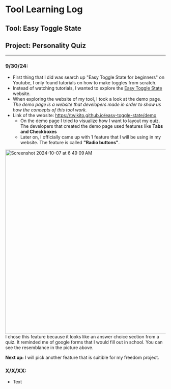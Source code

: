 # Tool Learning Log

## Tool: **Easy Toggle State**

## Project: **Personality Quiz**

---

### 9/30/24:
* First thing that I did was search up "Easy Toggle State for beginners" on Youtube, I only found tutorials on how to make toggles from scratch.
 * Instead of watching tutorials, I wanted to explore the <a href = "https://twikito.github.io/easy-toggle-state/" > Easy Toggle State </a> website.
* When exploring the website of my tool, I took a look at the demo page. _The demo page is a website that developers made in order to show us how the concepts of this tool work._
* Link of the website: https://twikito.github.io/easy-toggle-state/demo 
  * On the demo page I tried to visualize how I want to layout my quiz. The developers that created the demo page used features like **Tabs and Checkboxes**  
  * Later on, I officially came up with 1 feature that I will be using in my website. The feature is called **"Radio buttons"**. 
<img width="577" alt="Screenshot 2024-10-07 at 6 49 09 AM" src="https://github.com/user-attachments/assets/e721d6d5-acbe-4d72-bfa8-2551d9342264">
I chose this feature because it looks like an answer choice section from a quiz. It reminded me of google forms that I would fill out in school. You can see the resemblance in the picture above. 

**Next up:** I will pick another feature that is suitible for my freedom project. 



### X/X/XX:
* Text


<!-- 
* Links you used today (websites, videos, etc)
* Things you tried, progress you made, etc
* Challenges, a-ha moments, etc
* Questions you still have
* What you're going to try next
-->
